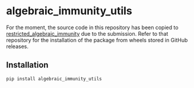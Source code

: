 # algebraic_immunity_utils

For the moment, the source code in this repository has been copied to <a href='https://github.com/LucaBonamino/restricted_algebraic_immunity'>restricted_algebraic_immunity</a> due to the submission. Refer to that repository for the installation of the package from wheels stored in GitHub releases.

## Installation

<code>pip install algebraic_immunity_utils</code>

